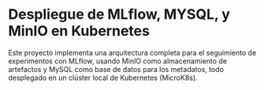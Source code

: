 # Despliegue de MLflow, MYSQL, y MinIO en Kubernetes

Este proyecto implementa una arquitectura completa para el seguimiento de experimentos con MLflow, usando MinIO como almacenamiento de artefactos y MySQL como base de datos para los metadatos, todo desplegado en un clúster local de Kubernetes (MicroK8s).

